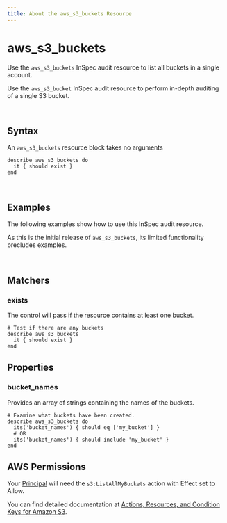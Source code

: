 ```yaml
---
title: About the aws_s3_buckets Resource
---
```


# aws\_s3\_buckets

Use the `aws_s3_buckets` InSpec audit resource to list all buckets in a single account.

Use the `aws_s3_bucket` InSpec audit resource to perform in-depth auditing of a single S3 bucket.

<br>

## Syntax

An `aws_s3_buckets` resource block takes no arguments

    describe aws_s3_buckets do
      it { should exist }
    end

<br>

## Examples

The following examples show how to use this InSpec audit resource.

As this is the initial release of `aws_s3_buckets`, its limited functionality precludes examples.

<br>

## Matchers

### exists

The control will pass if the resource contains at least one bucket.

    # Test if there are any buckets
    describe aws_s3_buckets
      it { should exist }
    end

## Properties

### bucket\_names

Provides an array of strings containing the names of the buckets.

    # Examine what buckets have been created.
    describe aws_s3_buckets do
      its('bucket_names') { should eq ['my_bucket'] }
      # OR
      its('bucket_names') { should include 'my_bucket' }
    end

## AWS Permissions

Your [Principal](https://docs.aws.amazon.com/IAM/latest/UserGuide/intro-structure.html#intro-structure-principal) will need the `s3:ListAllMyBuckets` action with Effect set to Allow.

You can find detailed documentation at [Actions, Resources, and Condition Keys for Amazon S3](https://docs.aws.amazon.com/IAM/latest/UserGuide/list_amazons3.html).
